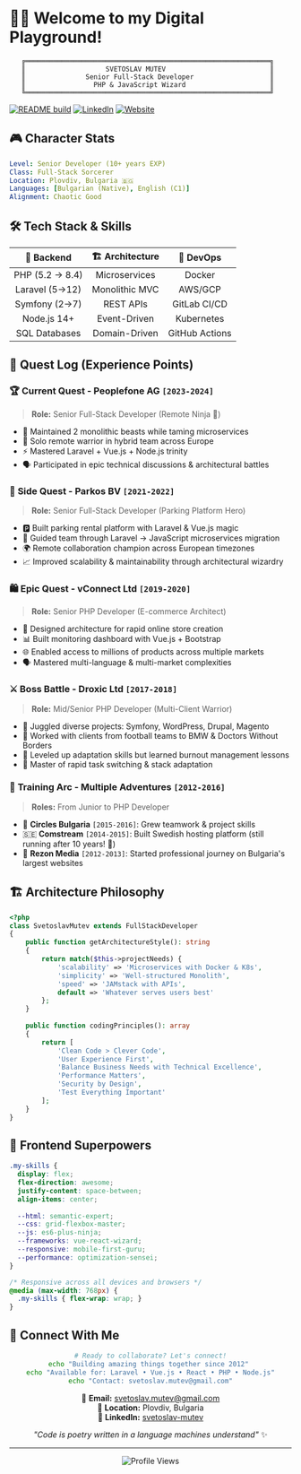 # 🧙‍♂️ Welcome to my Digital Playground! 

```
   ╔═════════════════════════════════════════════════════════════╗
   ║                    SVETOSLAV MUTEV                          ║
   ║               Senior Full-Stack Developer                   ║
   ║                 PHP & JavaScript Wizard                     ║
   ╚═════════════════════════════════════════════════════════════╝
```

[![README build](https://github.com/sv3tli0/sv3tli0/actions/workflows/auto.yml/badge.svg)](https://github.com/sv3tli0/sv3tli0/actions/workflows/auto.yml)
[![LinkedIn](https://img.shields.io/badge/LinkedIn-0077B5?style=for-the-badge&logo=linkedin&logoColor=white)](https://linkedin.com/in/svetoslav-mutev)
[![Website](https://img.shields.io/badge/Website-FF5722?style=for-the-badge&logo=google-chrome&logoColor=white)](https://thecoffee.dev)

## 🎮 Character Stats

```yaml
Level: Senior Developer (10+ years EXP)
Class: Full-Stack Sorcerer
Location: Plovdiv, Bulgaria 🇧🇬
Languages: [Bulgarian (Native), English (C1)]
Alignment: Chaotic Good
```

## 🛠️ Tech Stack & Skills

| 🐘 **Backend** | 🏗️ **Architecture** | 🚀 **DevOps** |
|:---:|:---:|:---:|
| PHP (5.2 → 8.4) | Microservices | Docker |
| Laravel (5→12) | Monolithic MVC | AWS/GCP |
| Symfony (2→7) | REST APIs | GitLab CI/CD |
| Node.js 14+ | Event-Driven | Kubernetes |
| SQL Databases | Domain-Driven | GitHub Actions |

## 🚀 Quest Log (Experience Points)

### 🏆 **Current Quest** - Peoplefone AG `[2023-2024]`
> **Role:** Senior Full-Stack Developer (Remote Ninja 🥷)
- 🔧 Maintained 2 monolithic beasts while taming microservices
- 🎯 Solo remote warrior in hybrid team across Europe
- ⚡ Mastered Laravel + Vue.js + Node.js trinity
- 🗣️ Participated in epic technical discussions & architectural battles

### 🚗 **Side Quest** - Parkos BV `[2021-2022]`
> **Role:** Senior Full-Stack Developer (Parking Platform Hero)
- 🅿️ Built parking rental platform with Laravel & Vue.js magic
- 🔄 Guided team through Laravel → JavaScript microservices migration
- 🌍 Remote collaboration champion across European timezones
- 📈 Improved scalability & maintainability through architectural wizardry

### 🛍️ **Epic Quest** - vConnect Ltd `[2019-2020]`
> **Role:** Senior PHP Developer (E-commerce Architect)
- 🏪 Designed architecture for rapid online store creation
- 📊 Built monitoring dashboard with Vue.js + Bootstrap
- 🌐 Enabled access to millions of products across multiple markets
- 🗣️ Mastered multi-language & multi-market complexities

### ⚔️ **Boss Battle** - Droxic Ltd `[2017-2018]`
> **Role:** Mid/Senior PHP Developer (Multi-Client Warrior)
- 🎯 Juggled diverse projects: Symfony, WordPress, Drupal, Magento
- 🏈 Worked with clients from football teams to BMW & Doctors Without Borders
- 💪 Leveled up adaptation skills but learned burnout management lessons
- 🔄 Master of rapid task switching & stack adaptation

### 🎪 **Training Arc** - Multiple Adventures `[2012-2016]`
> **Roles:** From Junior to PHP Developer
- 🌱 **Circles Bulgaria** `[2015-2016]`: Grew teamwork & project skills
- 🇸🇪 **Comstream** `[2014-2015]`: Built Swedish hosting platform (still running after 10 years! 🎉)
- 🚀 **Rezon Media** `[2012-2013]`: Started professional journey on Bulgaria's largest websites

## 🏗️ Architecture Philosophy

```php
<?php
class SvetoslavMutev extends FullStackDeveloper 
{
    public function getArchitectureStyle(): string 
    {
        return match($this->projectNeeds) {
            'scalability' => 'Microservices with Docker & K8s',
            'simplicity' => 'Well-structured Monolith',
            'speed' => 'JAMstack with APIs',
            default => 'Whatever serves users best'
        };
    }
    
    public function codingPrinciples(): array 
    {
        return [
            'Clean Code > Clever Code',
            'User Experience First',
            'Balance Business Needs with Technical Excellence',
            'Performance Matters',
            'Security by Design',
            'Test Everything Important'
        ];
    }
}
```

## 🎨 Frontend Superpowers

```css
.my-skills {
  display: flex;
  flex-direction: awesome;
  justify-content: space-between;
  align-items: center;
  
  --html: semantic-expert;
  --css: grid-flexbox-master;
  --js: es6-plus-ninja;
  --frameworks: vue-react-wizard;
  --responsive: mobile-first-guru;
  --performance: optimization-sensei;
}

/* Responsive across all devices and browsers */
@media (max-width: 768px) {
  .my-skills { flex-wrap: wrap; }
}
```

## 📡 Connect With Me

<div align="center">

```bash
# Ready to collaborate? Let's connect!
echo "Building amazing things together since 2012" 
echo "Available for: Laravel • Vue.js • React • PHP • Node.js"
echo "Contact: svetoslav.mutev@gmail.com"
```

📧 **Email:** svetoslav.mutev@gmail.com  
📍 **Location:** Plovdiv, Bulgaria  
💼 **LinkedIn:** [svetoslav-mutev](https://linkedin.com/in/svetoslav-mutev)

*"Code is poetry written in a language machines understand"* ✨

</div>

---

<div align="center">
  <img src="https://komarev.com/ghpvc/?username=sv3tli0&color=blueviolet&style=flat-square&label=Profile+Views" alt="Profile Views" />
</div>
